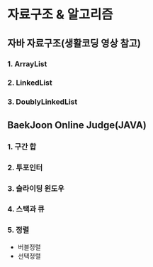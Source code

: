 # 자료구조 & 알고리즘
## 자바 자료구조(생활코딩 영상 참고)
### 1. ArrayList
### 2. LinkedList
### 3. DoublyLinkedList
## BaekJoon Online Judge(JAVA)
### 1. 구간 합
### 2. 투포인터
### 3. 슬라이딩 윈도우
### 4. 스택과 큐
### 5. 정렬
- 버블정렬
- 선택정렬
